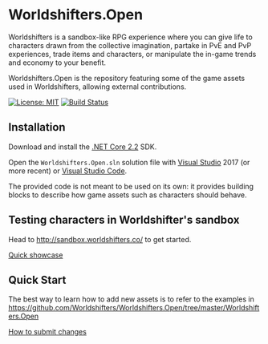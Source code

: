 Worldshifters.Open
==================

Worldshifters is a sandbox-like RPG experience where you can give life to characters drawn from the collective imagination, partake in PvE and PvP experiences, trade items and characters, or manipulate the in-game trends and economy to your benefit.

Worldshifters.Open is the repository featuring some of the game assets used in Worldshifters, allowing external contributions.

[![License: MIT](https://img.shields.io/badge/License-MIT-yellow.svg)](https://opensource.org/licenses/MIT)
[![Build Status](https://travis-ci.com/Worldshifters/Worldshifters.Open.svg?branch=master)](https://travis-ci.com/Worldshifters/Worldshifters.Open)


Installation
------------

Download and install the [.NET Core 2.2](https://dotnet.microsoft.com/download) SDK.

Open the `Worldshifters.Open.sln` solution file with [Visual Studio](https://visualstudio.microsoft.com/vs/older-downloads/) 2017 (or more recent) or [Visual Studio Code](https://code.visualstudio.com/).

The provided code is not meant to be used on its own: it provides building blocks to describe how game assets such as characters should behave.

Testing characters in Worldshifter's sandbox
--------------------------------------------

Head to http://sandbox.worldshifters.co/ to get started.

[Quick showcase](https://www.youtube.com/watch?v=D0NoMtO0XKE)

Quick Start
-----------

The best way to learn how to add new assets is to refer to the examples in https://github.com/Worldshifters/Worldshifters.Open/tree/master/Worldshifters.Open

[How to submit changes](https://github.com/Worldshifters/Worldshifters.Open/wiki/Proposing-new-changes)
